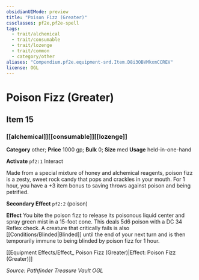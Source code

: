 ```yaml
---
obsidianUIMode: preview
title: "Poison Fizz (Greater)"
cssclasses: pf2e,pf2e-spell
tags:
  - trait/alchemical
  - trait/consumable
  - trait/lozenge
  - trait/common
  - category/other
aliases: "Compendium.pf2e.equipment-srd.Item.D8i3OBVMkxmCCREV"
license: OGL
---
```

# Poison Fizz (Greater)
## Item 15
### [[alchemical]][[consumable]][[lozenge]]

**Category** other; 
**Price** 1000 gp; 
**Bulk** 0; **Size** med
**Usage** held-in-one-hand

**Activate** `pf2:1` Interact

Made from a special mixture of honey and alchemical reagents, poison fizz is a zesty, sweet rock candy that pops and crackles in your mouth. For 1 hour, you have a +3 item bonus to saving throws against poison and being petrified.

**Secondary Effect** `pf2:2` (poison)

**Effect** You bite the poison fizz to release its poisonous liquid center and spray green mist in a 15-foot cone. This deals 5d6 poison with a DC 34 Reflex check. A creature that critically fails is also [[Conditions/Blinded|Blinded]] until the end of your next turn and is then temporarily immune to being blinded by poison fizz for 1 hour.

[[Equipment Effects/Effect_ Poison Fizz (Greater)|Effect: Poison Fizz (Greater)]]

*Source: Pathfinder Treasure Vault*
*OGL*